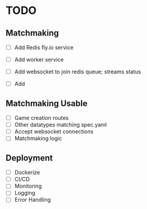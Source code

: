 # TODO



## Matchmaking

- [ ] Add Redis fly.io service
- [ ] Add worker service
- [ ] Add websocket to join redis queue; streams status

- [ ] Add 


## Matchmaking Usable

- [ ] Game creation routes
- [ ] Other datatypes matching spec.yaml
- [ ] Accept websocket connections
- [ ] Matchmaking logic

## Deployment

- [ ] Dockerize
- [ ] CI/CD
- [ ] Monitoring
- [ ] Logging
- [ ] Error Handling
